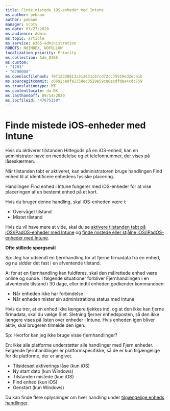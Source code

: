 ```yaml
---
title: Finde mistede iOS-enheder med Intune
ms.author: pebaum
author: pebaum
manager: scotv
ms.date: 07/27/2020
ms.audience: Admin
ms.topic: article
ms.service: o365-administration
ROBOTS: NOINDEX, NOFOLLOW
localization_priority: Priority
ms.collection: Adm_O365
ms.custom:
- "1283"
- "6700008"
ms.openlocfilehash: 70f12328813a312631c67cd72cc75559ed2eca1b
ms.sourcegitcommit: c6692ce0fa1358ec3529e59ca0ecdfdea4cdc759
ms.translationtype: MT
ms.contentlocale: da-DK
ms.lasthandoff: 09/14/2020
ms.locfileid: "47675150"
---
```

# <a name="locating-lost-ios-devices-with-intune"></a>Finde mistede iOS-enheder med Intune

Hvis du aktiverer tilstanden Hittegods på en iOS-enhed, kan en administrator have en meddelelse og et telefonnummer, der vises på låseskærmen.

Når tilstanden tabt er aktiveret, kan administratoren bruge handlingen Find enhed til at identificere enhedens fysiske placering.

Handlingen Find enhed i Intune fungerer med iOS-enheder for at vise placeringen af en bestemt enhed på et kort.

Hvis du bruger denne handling, skal iOS-enheden være i:

- Overvåget tilstand
- Mistet tilstand

Hvis du vil have mere at vide, skal du se [aktivere tilstanden tabt på iOS/iPadOS-enheder med Intune](https://docs.microsoft.com/intune/device-lost-mode) og [finde mistede eller stjålne iOS/iPadOS-enheder med Intune](https://docs.microsoft.com/intune/device-locate).

**Ofte stillede spørgsmål**

Sp: Jeg har udsendt en fjernhandling for at fjerne firmadata fra en enhed, og nu sidder det fast i en afventende tilstand.

A: for at en fjernhandling kan fuldføres, skal den målrettede enhed være online og sunde. I følgende situationer forbliver Fjernhandlingen i en afventende tilstand i 30 dage, eller indtil enheden godkender kommandoen:

- Når enheden ikke har forbindelse
- Når enheden mister sin administrations status med Intune

Hvis du tror, at en enhed ikke længere tjekkes ind, og at den ikke kan fjerne firmadata, skal du vælge Slet. Sletning fjerner enhedsposten, så den ikke længere vises på listen over enheder i Intune. Hvis enheden igen bliver aktiv, skal brugeren tilmelde den igen.

Sp: Hvorfor kan jeg ikke bruge visse fjernhandlinger?

En: ikke alle platforme understøtter alle handlinger med Fjern enheder. Følgende fjernhandlinger er platformspecifikke, så de er kun tilgængelige for de platforme, der er angivet.

- Tilsidesæt aktiverings låse (kun iOS)
- Ny start dato (kun Windows)
- Tilstanden mistede (kun iOS)
- Find enhed (kun iOS)
- Genstart (kun Windows)

Du kan finde flere oplysninger om hver handling under [tilgængelige enheds handlinger](https://docs.microsoft.com/intune/device-management#available-device-actions).